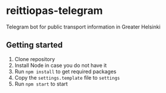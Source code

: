 # reittiopas-telegram
Telegram bot for public transport information in Greater Helsinki

## Getting started
1. Clone repository
2. Install Node in case you do not have it
3. Run `npm install` to get required packages
4. Copy the `settings.template` file to `settings`
5. Run `npm start` to start
